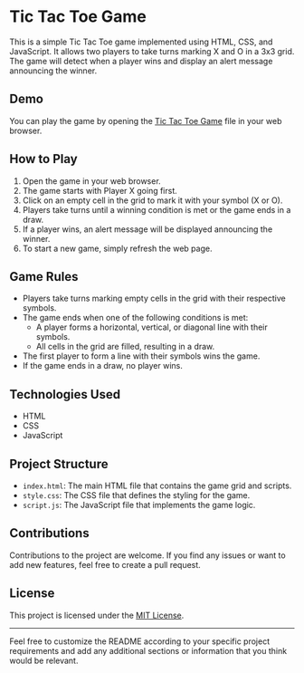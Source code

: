 # Tic Tac Toe Game

This is a simple Tic Tac Toe game implemented using HTML, CSS, and JavaScript. It allows two players to take turns marking X and O in a 3x3 grid. The game will detect when a player wins and display an alert message announcing the winner.

## Demo

You can play the game by opening the [Tic Tac Toe Game](index.html) file in your web browser.

## How to Play

1. Open the game in your web browser.
2. The game starts with Player X going first.
3. Click on an empty cell in the grid to mark it with your symbol (X or O).
4. Players take turns until a winning condition is met or the game ends in a draw.
5. If a player wins, an alert message will be displayed announcing the winner.
6. To start a new game, simply refresh the web page.

## Game Rules

- Players take turns marking empty cells in the grid with their respective symbols.
- The game ends when one of the following conditions is met:
  - A player forms a horizontal, vertical, or diagonal line with their symbols.
  - All cells in the grid are filled, resulting in a draw.
- The first player to form a line with their symbols wins the game.
- If the game ends in a draw, no player wins.

## Technologies Used

- HTML
- CSS
- JavaScript

## Project Structure

- `index.html`: The main HTML file that contains the game grid and scripts.
- `style.css`: The CSS file that defines the styling for the game.
- `script.js`: The JavaScript file that implements the game logic.

## Contributions

Contributions to the project are welcome. If you find any issues or want to add new features, feel free to create a pull request.

## License

This project is licensed under the [MIT License](LICENSE).

---

Feel free to customize the README according to your specific project requirements and add any additional sections or information that you think would be relevant.

